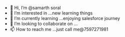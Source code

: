 - 👋 Hi, I’m @samarth soral
- 👀 I’m interested in ...new learning things 
- 🌱 I’m currently learning ...enjoying salesforce journey
- 💞️ I’m looking to collaborate on ...
- 📫 How to reach me ...just call me@7597271981

<!---
samopedia538/samopedia538 is a ✨ special ✨ repository because its `README.md` (this file) appears on your GitHub profile.
You can click the Preview link to take a look at your changes.
--->
